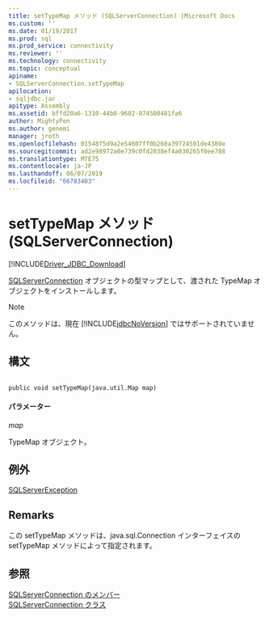 ```yaml
---
title: setTypeMap メソッド (SQLServerConnection) |Microsoft Docs
ms.custom: ''
ms.date: 01/19/2017
ms.prod: sql
ms.prod_service: connectivity
ms.reviewer: ''
ms.technology: connectivity
ms.topic: conceptual
apiname:
- SQLServerConnection.setTypeMap
apilocation:
- sqljdbc.jar
apitype: Assembly
ms.assetid: bffd20a6-1310-44b0-9602-974500481fa6
author: MightyPen
ms.author: genemi
manager: jroth
ms.openlocfilehash: 01548f5d9a2e54607ff0b260a39724591de4380e
ms.sourcegitcommit: ad2e98972a0e739c0fd2038ef4a030265f0ee788
ms.translationtype: MTE75
ms.contentlocale: ja-JP
ms.lasthandoff: 06/07/2019
ms.locfileid: "66783403"
---
```

# <a name="settypemap-method-sqlserverconnection"></a>setTypeMap メソッド (SQLServerConnection)
[!INCLUDE[Driver_JDBC_Download](../../../includes/driver_jdbc_download.md)]

  [SQLServerConnection](../../../connect/jdbc/reference/sqlserverconnection-class.md) オブジェクトの型マップとして、渡された TypeMap オブジェクトをインストールします。  
  
> [!NOTE]  
>  このメソッドは、現在 [!INCLUDE[jdbcNoVersion](../../../includes/jdbcnoversion_md.md)] ではサポートされていません。  
  
## <a name="syntax"></a>構文  
  
```  
  
public void setTypeMap(java.util.Map map)  
```  
  
#### <a name="parameters"></a>パラメーター  
 *map*  
  
 TypeMap オブジェクト。  
  
## <a name="exceptions"></a>例外  
 [SQLServerException](../../../connect/jdbc/reference/sqlserverexception-class.md)  
  
## <a name="remarks"></a>Remarks  
 この setTypeMap メソッドは、java.sql.Connection インターフェイスの setTypeMap メソッドによって指定されます。  
  
## <a name="see-also"></a>参照  
 [SQLServerConnection のメンバー](../../../connect/jdbc/reference/sqlserverconnection-members.md)   
 [SQLServerConnection クラス](../../../connect/jdbc/reference/sqlserverconnection-class.md)  
  
  
